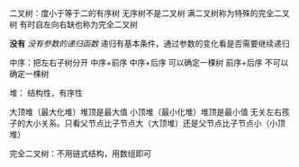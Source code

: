 二叉树：度小于等于二的有序树
无序树不是二叉树
满二叉树称为特殊的完全二叉树
有时自左向右缺也称为完全二叉树

**没有** *没有参数的递归函数*
递归有基本条件，通过参数的变化看是否需要继续递归

中序：把左右子树分开
中序+前序
中序+后序
可以确定一棵树
前序+后序
不可以确定一棵树

堆：
结构性，有序性

大顶堆（最大化堆）堆顶是最大值
小顶堆（最小化堆）堆顶是最小值
无关左右孩子的大小关系。只看父节点比子节点大（大顶堆）还是父节点比子节点小（小顶堆）

完全二叉树：不用链式结构，用数组即可